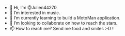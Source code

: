 - 👋 Hi, I’m @Julien44270
- 👀 I’m interested in music.
- 🌱 I’m currently learning to build a MotoMan application.
- 💞️ I’m looking to collaborate on how to reach the stars.
- 📫 How to reach me? Send me food and smiles :-D !

<!---
Julien44270/Julien44270 is a ✨ special ✨ repository because its `README.md` (this file) appears on your GitHub profile.
You can click the Preview link to take a look at your changes.
--->
